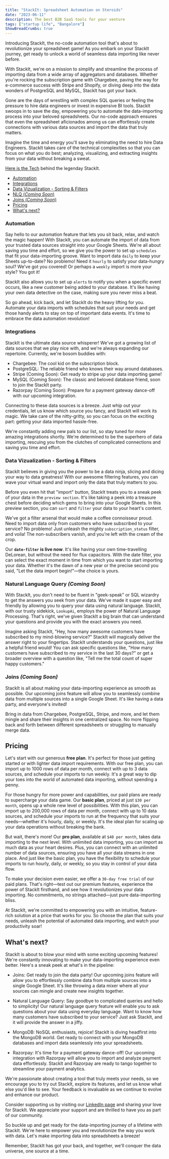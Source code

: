 ```yaml
---
title: "StackIt: Spreadsheet Automation on Steroids"
date: "2023-06-11"
description: The best B2B SaaS tools for your venture
tags: ["startup life", "Bangalore"]
ShowBreadCrumbs: true 
---
```

Introducing StackIt, the no-code automation tool that's about to revolutionize your spreadsheet game! As you embark on your StackIt journey, get ready to unlock a world of seamless data importing like never before.

With StackIt, we're on a mission to simplify and streamline the process of importing data from a wide array of aggregators and databases. Whether you're rocking the subscription game with Chargebee, paving the way for e-commerce success with Stripe and Shopify, or diving deep into the data wonders of PostgreSQL and MySQL, StackIt has got your back.

Gone are the days of wrestling with complex SQL queries or feeling the pressure to hire data engineers or invest in expensive BI tools. StackIt swoops in to save the day, empowering you to automate the data-importing process into your beloved spreadsheets. Our no-code approach ensures that even the spreadsheet aficionados among us can effortlessly create connections with various data sources and import the data that truly matters.

Imagine the time and energy you'll save by eliminating the need to hire Data Engineers. StackIt takes care of the technical complexities so that you can focus on what you do best; analyzing, visualizing, and extracting insights from your data without breaking a sweat.

[Here is the Tech](/blog/stackit.tech.html) behind the legenday StackIt.

- [Automation](#automation)
- [Integrations](#integrations)
- [Data Vizualization - Sorting & Filters](#data-vizualization-sorting-filters)
- [NLQ (*Coming Soon*)](#natural-language-query-coming-soon)
- [Joins (*Coming Soon*)](#joins-coming-soon)
- [Pricing](#pricing)
- [What's next?](#whats-next)

### Automation

Say hello to our automation feature that lets you sit back, relax, and watch the magic happen! With StackIt, you can automate the import of data from your trusted data sources straight into your Google Sheets. We're all about saving you time and effort, so we give you the power to set up `schedules` that fit your data-importing groove. Want to import data `daily` to keep your Sheets up-to-date? No problemo! Need it `hourly` to satisfy your data-hungry soul? We've got you covered! Or perhaps a `weekly` import is more your style? You got it!

StackIt also allows you to set up `alerts` to notify you when a specific event occurs, like a new customer being added to your database. It's like having your own data detective on the case, making sure you never miss a beat.

So go ahead, kick back, and let StackIt do the heavy lifting for you. Automate your data imports with schedules that suit your needs and get those handy alerts to stay on top of important data events. It's time to embrace the data automation revolution!

### Integrations

StackIt is the ultimate data source whisperer! We've got a growing list of data sources that we play nice with, and we're always expanding our repertoire. Currently, we're bosom buddies with:

- Chargebee: The cool kid on the subscription block.
- PostgreSQL: The reliable friend who knows their way around databases.
- Stripe (Coming Soon): Get ready to stripe up your data importing game!
- MySQL (Coming Soon): The classic and beloved database friend, soon to join the StackIt party.
- Razorpay (Coming Soon): Prepare for a payment gateway dance-off with our upcoming integration.

Connecting to these data sources is a breeze. Just whip out your credentials, let us know which source you fancy, and StackIt will work its magic. We take care of the nitty-gritty, so you can focus on the exciting part: getting your data imported hassle-free.

We're constantly adding new pals to our list, so stay tuned for more amazing integrations shortly. We're determined to be the superhero of data importing, rescuing you from the clutches of complicated connections and saving you time and effort.

### Data Vizualization - Sorting & Filters

StackIt believes in giving you the power to be a data ninja, slicing and dicing your way to data greatness! With our awesome filtering features, you can wave your virtual wand and import only the data that truly matters to you.

Before you even hit that "import" button, StackIt treats you to a sneak peek of your data in the `preview section`. It's like taking a peek into a treasure chest before deciding which gems to bring into your Google Sheets. In this preview section, you can `sort` and `filter` your data to your heart's content.

We've got a filter arsenal that would make a coffee connoisseur proud. Need to import data only from customers who have subscribed to your service? No problemo! Just unleash the mighty `subscription_status` filter, and voila! The non-subscribers vanish, and you're left with the cream of the crop.

Our **`date-filter` is live now**. It's like having your own time-travelling DeLorean, but without the need for flux capacitors. With the date filter, you can select the exact moment in time from which you want to start importing your data. Whether it's the dawn of a new year or the precise second you said, "Let the data import begin!"—the choice is yours.

### Natural Language Query *(Coming Soon)*

With StackIt, you don't need to be fluent in "geek-speak" or SQL wizardry to get the answers you seek from your data. We've made it super easy and friendly by allowing you to query your data using natural language. StackIt, with our trusty sidekick, `LookupAi`, employs the power of Natural Language Processing. That's right, we've given StackIt a big brain that can understand your questions and provide you with the exact answers you need.

Imagine asking StackIt, "Hey, how many awesome customers have subscribed to my mind-blowing service?" StackIt will magically deliver the answer right to your fingertips. StackIt understands your questions, just like a helpful friend would! You can ask specific questions like, "How many customers have subscribed to my service in the last 30 days?" or get a broader overview with a question like, "Tell me the total count of super happy customers."

### Joins *(Coming Soon)*

StackIt is all about making your data-importing experience as smooth as possible. Our upcoming joins feature will allow you to seamlessly combine data from multiple sources into a single Google Sheet. It's like having a data party, and everyone's invited!

Bring in data from Chargebee, PostgreSQL, Stripe, and more, and let them mingle and share their insights in one centralized space. No more flipping back and forth between different spreadsheets or struggling to manually merge data.

## Pricing

Let's start with our generous **free plan**. It's perfect for those just getting started or with lighter data import requirements. With our free plan, you can import up to 1000 rows of data per month, connect with up to 3 data sources, and schedule your imports to run weekly. It's a great way to dip your toes into the world of automated data importing, without spending a penny.

For those hungry for more power and capabilities, our paid plans are ready to supercharge your data game. Our **basic plan**, priced at just `$30 per month`, opens up a whole new level of possibilities. With this plan, you can import up to 200,000 rows of data per month, connect with up to 10 data sources, and schedule your imports to run at the frequency that suits your needs—whether it's hourly, daily, or weekly. It's the ideal plan for scaling up your data operations without breaking the bank.

But wait, there's more! Our **pro plan**, available at `$40 per month`, takes data importing to the next level. With unlimited data importing, you can import as much data as your heart desires. Plus, you can connect with an unlimited number of data sources, ensuring you have all your data streams in one place. And just like the basic plan, you have the flexibility to schedule your imports to run hourly, daily, or weekly, so you stay in control of your data flow.

To make your decision even easier, we offer a `30-day free trial` of our paid plans. That's right—test out our premium features, experience the power of StackIt firsthand, and see how it revolutionizes your data importing. No commitments, no strings attached—just pure data-importing bliss.

At StackIt, we're committed to empowering you with an intuitive, feature-rich solution at a price that works for you. So choose the plan that suits your needs, unleash the potential of automated data importing, and watch your productivity soar!

## What's next?

StackIt is about to blow your mind with some exciting upcoming features! We're constantly innovating to make your data-importing experience even better. Here's a sneak peek at what's in the pipeline:

- Joins: Get ready to join the data party! Our upcoming joins feature will allow you to effortlessly combine data from multiple sources into a single Google Sheet. It's like throwing a data mixer where all your sources can mingle and create new insights together.

- Natural Language Query: Say goodbye to complicated queries and hello to simplicity! Our natural language query feature will enable you to ask questions about your data using everyday language. Want to know how many customers have subscribed to your service? Just ask StackIt, and it will provide the answer in a jiffy.

- MongoDB: NoSQL enthusiasts, rejoice! StackIt is diving headfirst into the MongoDB world. Get ready to connect with your MongoDB databases and import data seamlessly into your spreadsheets.

- Razorpay: It's time for a payment gateway dance-off! Our upcoming integration with Razorpay will allow you to import and analyze payment data effortlessly. StackIt and Razorpay are ready to tango together to streamline your payment analytics.

We're passionate about creating a tool that truly meets your needs, so we encourage you to try out StackIt, explore its features, and let us know what else you'd like to see. Your feedback is invaluable as we continue to evolve and enhance our product.

Consider supporting us by visiting our [LinkedIn page](https://www.linkedin.com/company/nowstackit/) and sharing your love for StackIt. We appreciate your support and are thrilled to have you as part of our community.

So buckle up and get ready for the data-importing journey of a lifetime with StackIt. We're here to empower you and revolutionize the way you work with data. Let's make importing data into spreadsheets a breeze!

Remember, StackIt has got your back, and together, we'll conquer the data universe, one source at a time.
